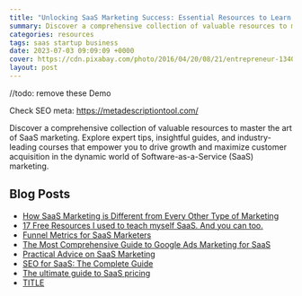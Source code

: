 ```yaml
---
title: "Unlocking SaaS Marketing Success: Essential Resources to Learn and Grow"
summary: Discover a comprehensive collection of valuable resources to master the art of SaaS marketing.
categories: resources
tags: saas startup business
date: 2023-07-03 09:09:09 +0000
cover: https://cdn.pixabay.com/photo/2016/04/20/08/21/entrepreneur-1340649_1280.jpg
layout: post
---
```


//todo: remove these
Demo

Check SEO meta: https://metadescriptiontool.com/

Discover a comprehensive collection of valuable resources to master the art of SaaS marketing. Explore expert tips, insightful guides, and industry-leading courses that empower you to drive growth and maximize customer acquisition in the dynamic world of Software-as-a-Service (SaaS) marketing.

## Blog Posts

- <a href="https://neilpatel.com/blog/how-saas-marketing-is-different/" target="_blank">How SaaS Marketing is Different from Every Other Type of Marketing</a> 
- <a href="https://www.linkedin.com/pulse/17-free-resources-i-used-teach-myself-saas-you-can-too-srivastav/" target="_blank"> 17 Free Resources I used to teach myself SaaS. And you can too. </a> 
- <a href="https://www.kracov.co/writing/funnel-metrics-for-saas-marketers" target="_blank">Funnel Metrics for SaaS Marketers</a> 
- <a href="https://www.farsiight.com/resources/google-ads-for-saas/" target="_blank">The Most Comprehensive Guide to Google Ads Marketing for SaaS</a>
- <a href="http://saasmarketingstrategy.blogspot.com/" target="_blank">Practical Advice on SaaS Marketing</a>
- <a href="https://backlinko.com/saas-seo" target="_blank">SEO for SaaS: The Complete Guide</a>
- <a href="https://www.indiehackers.com/post/the-ultimate-guide-to-saas-pricing-7962e070de" target="_blank">The ultimate guide
to SaaS pricing</a>
- <a href="URL" target="_blank">TITLE</a> 
